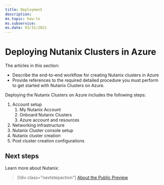 ```yaml
---
title: Deployment
description:  
ms.topic: how-to
ms.subservice:  
ms.date: 03/31/2021
---
```


# Deploying Nutanix Clusters in Azure

The articles in this section:
- Describe the end-to-end workflow for creating Nutanix clusters in Azure 
- Provide references to the required detailed procedure you must perform to get started with Nutanix Clusters on Azure.

Deploying the Nutanix Clusters on Azure includes the following steps:
1.	Account setup 
    1. My Nutanix Account 
    1. Onboard Nutanix Clusters 
    1. Azure account and resources 
2.	Networking infrastructure 
3.	Nutanix Cluster console setup 
4.	Nutanix cluster creation 
5.	Post cluster creation configurations 


 
## Next steps

Learn more about Nutanix:

> [!div class="nextstepaction"]
> [About the Public Preview](about-the-public-preview.md)
